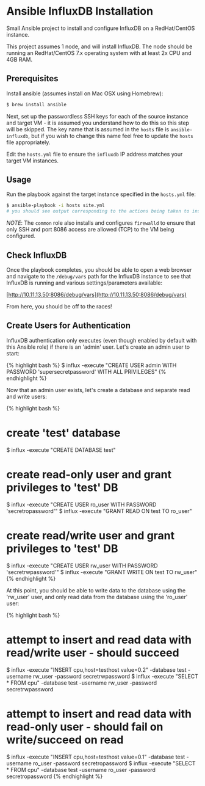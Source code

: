 # Ansible InfluxDB Installation

Small Ansible project to install and configure InfluxDB on a RedHat/CentOS instance.

This project assumes 1 node, and will install InfluxDB. The node should be running an
RedHat/CentOS 7.x operating system with at least 2x CPU and 4GB RAM.

## Prerequisites

Install ansible (assumes install on Mac OSX using Homebrew):

```bash
$ brew install ansible
```

Next, set up the passwordless SSH keys for each of the source instance and target VM - it is
assumed you understand how to do this so this step will be skipped. The key name that is
assumed in the `hosts` file is `ansible-influxdb`, but if you wish to change this name feel free
to update the `hosts` file appropriately.

Edit the `hosts.yml` file to ensure the `influxdb` IP address matches your target VM instances.

## Usage

Run the playbook against the target instance specified in the `hosts.yml` file:

```bash
$ ansible-playbook -i hosts site.yml
# you should see output corresponding to the actions being taken to install InfluxDB
```

*NOTE*: The `common` role also installs and configures `firewalld` to ensure that only SSH and port 8086
access are allowed (TCP) to the VM being configured.

## Check InfluxDB

Once the playbook completes, you should be able to open a web browser and navigate to the `/debug/vars`
path for the InfluxDB instance to see that InfluxDB is running and various settings/parameters available:

[http://10.11.13.50:8086/debug/vars](http://10.11.13.50:8086/debug/vars)

From here, you should be off to the races!

## Create Users for Authentication

InfluxDB authentication only executes (even though enabled by default with this Ansible role) if there is
an 'admin' user. Let's create an admin user to start:

{% highlight bash %}
$ influx -execute "CREATE USER admin WITH PASSWORD 'supersecretpassword' WITH ALL PRIVILEGES"
{% endhighlight %}

Now that an admin user exists, let's create a database and separate read and write users:

{% highlight bash %}
# create 'test' database
$ influx -execute "CREATE DATABASE test"

# create read-only user and grant privileges to 'test' DB
$ influx -execute "CREATE USER ro_user WITH PASSWORD 'secretropassword'"
$ influx -execute "GRANT READ ON test TO ro_user"

# create read/write user and grant privileges to 'test' DB
$ influx -execute "CREATE USER rw_user WITH PASSWORD 'secretrwpassword'"
$ influx -execute "GRANT WRITE ON test TO rw_user"
{% endhighlight %}

At this point, you should be able to write data to the database using the 'rw_user' user, and only read
data from the database using the 'ro_user' user:

{% highlight bash %}
# attempt to insert and read data with read/write user - should succeed
$ influx -execute "INSERT cpu,host=testhost value=0.2" -database test -username rw_user -password secretrwpassword
$ influx -execute "SELECT * FROM cpu" -database test -username rw_user -password secretrwpassword

# attempt to insert and read data with read-only user - should fail on write/succeed on read
$ influx -execute "INSERT cpu,host=testhost value=0.1" -database test -username ro_user -password secretropassword
$ influx -execute "SELECT * FROM cpu" -database test -username ro_user -password secretropassword
{% endhighlight %}
